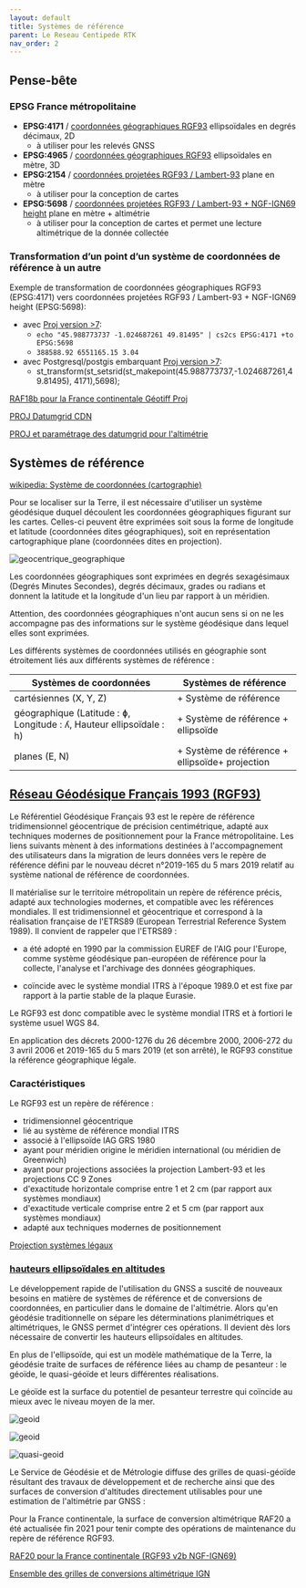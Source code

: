 ```yaml
---
layout: default
title: Systèmes de référence
parent: Le Reseau Centipede RTK
nav_order: 2
---
```


## Pense-bête

###  EPSG France métropolitaine

* **EPSG:4171** / [coordonnées géographiques RGF93](https://epsg.io/4171) ellipsoïdales en degrés décimaux, 2D
  * à utiliser pour les relevés GNSS
* **EPSG:4965** / [coordonnées géographiques RGF93](https://epsg.io/4965) ellipsoïdales en mètre, 3D
* **EPSG:2154** / [coordonnées projetées RGF93 / Lambert-93](https://epsg.io/2154) plane en mètre
  * à utiliser pour la conception de cartes
* **EPSG:5698** / [coordonnées projetées RGF93 / Lambert-93 + NGF-IGN69 height](https://epsg.io/5698) plane en mètre + altimétrie 
  * à utiliser pour la conception de cartes et permet une lecture altimétrique de la donnée collectée

### Transformation d’un point d’un système de coordonnées de référence à un autre

Exemple de transformation de coordonnées géographiques RGF93 (EPSG:4171) vers coordonnées projetées RGF93 / Lambert-93 + NGF-IGN69 height (EPSG:5698):

* avec [Proj version >7](https://proj.org/usage/quickstart.html):
  * ```echo "45.988773737 -1.024687261 49.81495" | cs2cs EPSG:4171 +to EPSG:5698```
  * ```388588.92 6551165.15 3.04```
* avec Postgresql/postgis embarquant [Proj version >7](https://proj.org/usage/quickstart.html):
  * st_transform(st_setsrid(st_makepoint(45.988773737,-1.024687261,49.81495), 4171),5698);

[RAF18b pour la France continentale Géotiff Proj](https://cdn.proj.org/fr_ign_RAF18b.tif)

[PROJ Datumgrid CDN](https://cdn.proj.org/)

[PROJ et paramétrage des datumgrid pour l'altimétrie](https://proj.org/usage/network.html?highlight=geotiff)



## Systèmes de référence

[wikipedia: Système de coordonnées (cartographie)](https://fr.wikipedia.org/wiki/Syst%C3%A8me_de_coordonn%C3%A9es_(cartographie))

Pour se localiser sur la Terre, il est nécessaire d'utiliser un système géodésique duquel découlent les coordonnées géographiques figurant sur les cartes. Celles-ci peuvent être exprimées soit sous la forme de longitude et latitude (coordonnées dites géographiques), soit en représentation cartographique plane (coordonnées dites en projection).

![geocentrique_geographique](http://sgcaf.free.fr/dessins/globe3.gif)

Les coordonnées géographiques sont exprimées en degrés sexagésimaux (Degrés Minutes Secondes), degrés décimaux, grades ou radians et donnent la latitude et la longitude d'un lieu par rapport à un méridien.

Attention, des coordonnées géographiques n'ont aucun sens si on ne les accompagne pas des informations sur le système géodésique dans lequel elles sont exprimées.

Les différents systèmes de coordonnées utilisés en géographie sont étroitement liés aux différents systèmes de référence : 

|Systèmes de coordonnées|Systèmes de référence|
|---|---|
|cartésiennes (X, Y, Z) 	|+ Système de référence|
|géographique (Latitude : ɸ, Longitude : ʎ, Hauteur ellipsoïdale : h)|+ Système de référence + ellipsoïde|
|planes (E, N)|+ Système de référence + ellipsoïde+ projection |

## [Réseau Géodésique Français 1993 (RGF93)](https://geodesie.ign.fr/index.php?page=rgf93)

Le Référentiel Géodésique Français 93 est le repère de référence tridimensionnel géocentrique de précision centimétrique, adapté aux techniques modernes de positionnement pour la France métropolitaine. Les liens suivants mènent à des informations destinées à l'accompagnement des utilisateurs dans la migration de leurs données vers le repère de référence défini par le nouveau décret n°2019-165 du 5 mars 2019 relatif au système national de référence de coordonnées. 

 Il matérialise sur le territoire métropolitain un repère de référence précis, adapté aux technologies modernes, et compatible avec les références mondiales. Il est tridimensionnel et géocentrique et correspond à la réalisation française de l'ETRS89 (European Terrestrial Reference System 1989). Il convient de rappeler que l'ETRS89 :

- a été adopté en 1990 par la commission EUREF de l'AIG pour l'Europe, comme système géodésique pan-européen de référence pour la collecte, l'analyse et l'archivage des données géographiques.

- coïncide avec le système mondial ITRS à l'époque 1989.0 et est fixe par rapport à la partie stable de la plaque Eurasie.

Le RGF93 est donc compatible avec le système mondial ITRS et à fortiori le système usuel WGS 84.

En application des décrets 2000-1276 du 26 décembre 2000, 2006-272 du 3 avril 2006 et 2019-165 du 5 mars 2019 (et son arrêté), le RGF93 constitue la référence géographique légale. 

### Caractéristiques

Le RGF93 est un repère de référence :

* tridimensionnel géocentrique
* lié au système de référence mondial ITRS
* associé à l'ellipsoïde IAG GRS 1980
* ayant pour méridien origine le méridien international (ou méridien de Greenwich)
* ayant pour projections associées la projection Lambert-93 et les projections CC 9 Zones
* d'exactitude horizontale comprise entre 1 et 2 cm (par rapport aux systèmes mondiaux)
* d'exactitude verticale comprise entre 2 et 5 cm (par rapport aux systèmes mondiaux)
* adapté aux techniques modernes de positionnement

[Projection systèmes légaux](https://geodesie.ign.fr/contenu/fichiers/documentation/pedagogiques/TransformationsCoordonneesGeodesiques.pdf)

### [hauteurs ellipsoïdales en altitudes](https://geodesie.ign.fr/index.php?page=grilles)

Le développement rapide de l'utilisation du GNSS a suscité de nouveaux besoins en matière de systèmes de référence et de conversions de coordonnées, en particulier dans le domaine de l'altimétrie. Alors qu'en géodésie traditionnelle on sépare les déterminations planimétriques et altimétriques, le GNSS permet d'intégrer ces opérations. Il devient dès lors nécessaire de convertir les hauteurs ellipsoïdales en altitudes.

En plus de l'ellipsoïde, qui est un modèle mathématique de la Terre, la géodésie traite de surfaces de référence liées au champ de pesanteur : le géoïde, le quasi-géoïde et leurs différentes réalisations. 

Le géoïde est la surface du potentiel de pesanteur terrestre qui coïncide au mieux avec le niveau moyen de la mer.

![geoid](https://tool-online.com/cours/topographie/images/image4.jpg)

![geoid](http://geoconfluences.ens-lyon.fr/images/glossaire/geoide.jpg)

![quasi-geoid](https://geodesie.ign.fr/contenu/images/quasigeoidecarte3.jpg)


Le Service de Géodésie et de Métrologie diffuse des grilles de quasi-géoïde résultant des travaux de développement et de recherche ainsi que des surfaces de conversion d'altitudes directement utilisables pour une estimation de l'altimétrie par GNSS :

Pour la France continentale, la surface de conversion altimétrique RAF20 a été actualisée fin 2021 pour tenir compte des opérations de maintenance du repère de référence RGF93.

[RAF20 pour la France continentale (RGF93 v2b NGF-IGN69)](https://geodesie.ign.fr/contenu/fichiers/documentation/grilles/metropole/RAF20.tac)

[Ensemble des grilles de conversions altimétrique IGN](https://geodesie.ign.fr/index.php?page=grilles)





